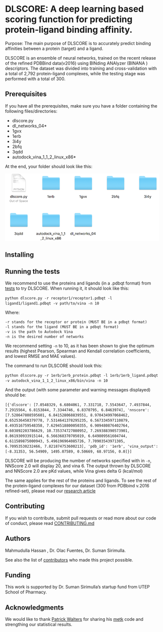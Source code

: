# DLSCORE: A deep learning based scoring function for predicting protein-ligand binding affinity.

Purpose: The main purpose of DLSCORE is to accurately predict binding affinities between a protein (target) and a ligand. 

DLSCORE is an ensemble of neural networks, trained on the recent release of the refined PDBBind data(v2016) using BINding ANAlyzer (BINANA ) descriptors. The dataset was divided into training and cross-validation with a total of 2,792 protein-ligand complexes, while the testing stage was performed with a total of 300.  


## Prerequisites

If you have all the prerequisites, make sure you have a folder containing the following files/directories:

- dlscore.py
- dl_networks_04*
- 1gvx
- 1erb
- 3i4y
- 2bfq
- 3qdd
- autodock_vina_1_1_2_linux_x86*


At the end, your folder should look like this:

![Screenshot](folder.png)

## Installing

## Running the tests

We recommend to use the proteins and ligands (in a .pdbqt format) from [tests](https://github.com/sirimullalab/DLSCORE/tree/master/tests) to try DLSCORE. When running it, it should look like this:

`python dlscore.py -r receptor1/receptor1.pdbqt -l ligand1/ligand1.pdbqt -v path/to/vina -n 10`

Where:
````
-r stands for the receptor or protein (MUST BE in a pdbqt format)
-l stands for the ligand (MUST BE in a pdbqt format)
-v is the path to Autodock Vina
-n is the desired number of networks
````

We recommend setting `-n` to 10, as it has been shown to give the optimum results (highest Pearson, Spearman and Kendall correlation coefficients, and lowest RMSE and MAE values).

The command to run DLSCORE should look this:

`
python dlscore.py -r 1erb/1erb_protein.pdbqt -l 1erb/1erb_ligand.pdbqt -v autodock_vina_1_1_2_linux_x86/bin/vina -n 10
`

And the output (with some parameter and warning messages displayed) should be:

`
[{'dlscore': [7.0548329, 6.6804061, 7.331718, 7.5543647, 7.4937844, 7.2915564, 6.8153844, 7.3344746, 6.8370795, 6.8463974], 'nnscore': [7.528647808595601, 6.841528068839551, 8.970434997068462, 8.652536458379778, 7.5314641378295235, 6.567334597110879, 8.493516759548358, 7.6294518800050355, 6.909480876402764, 8.603892203786629, 10.735374727080952, 7.269388390573901, 8.861930933915144, 6.566368370705019, 6.649809561604744, 6.611589875000943, 5.496196964085726, 7.70903543971305, 6.70953530232466, 7.821874753600213], 'pdb_id': '1erb', 'vina_output': [-8.31353, 56.54909, 1495.07589, 0.50669, 68.97156, 0.0]}]
`

DLSCORE will be producing the number of networks specified with in `-n`, NNScore 2.0 will display 20, and vina 6. The output thrown by DLSCORE and NNScore 2.0 are pKd values, while Vina gives delta G (kcal/mol)

The same applies for the rest of the proteins and ligands. To see the rest of the protein-ligand complexes for our dataset (300 from PDBbind v.2016 refined-set), please read our [research article](www.includelink.com)



## Contributing

If you wish to contribute, submit pull requests or read more about our code of conduct, please read [CONTRIBUTING.md](https://github.com/sirimullalab/DLSCORE/blob/master/CONTRIBUTING.md)

## Authors

Mahmudulla Hassan , Dr. Olac Fuentes, Dr. Suman Sirimulla.

See also the list of [contributors](https://github.com/sirimullalab/DLSCORE/blob/master/contributors) who made this project possible.

## Funding
This work is supported by Dr. Suman Sirimulla’s startup fund from UTEP School of Pharmacy.

## Acknowledgments
We would like to thank [Patrick Walters](https://github.com/PatWalters) for sharing his [metk](https://github.com/PatWalters/metk) code and strengthing our statistical results.


